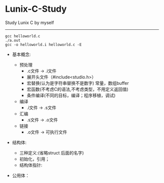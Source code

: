 # Lunix-C-Study
Study Lunix C by myself

***

> 
```
gcc helloworld.c
./a.out
gcc -o helloworld.i helloworld.c -E
```

 - 基本概念:
	- 预处理
		 - .c文件 -> .i文件
		 - 展开头文件（#include<studio.h>）
		 - 宏替换(认为是字符串替换不是数字) 常量，数组buffer
		 - 宏函数(不考虑C的语法,不考虑类型，不用定义返回值)
		 - 条件编译(不同的目标，编译；程序移植，调试)
	- 编译
		 - .i文件 -> .s文件
	- 汇编
		 - .s文件 -> .o文件
	- 链接
		 - .o文件 -> 可执行文件

 - 结构体:
  	 - 三种定义:(省略struct 后面的名字)
  	 - 初始化，引用；
  	 - 结构体指针:

 - 公用体：
 
